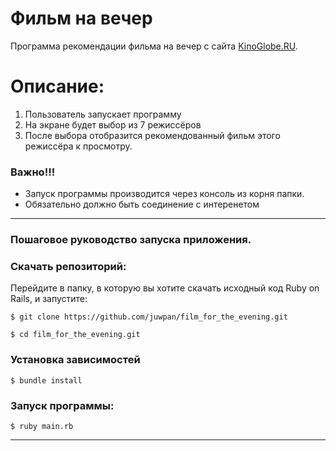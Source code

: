 # Фильм на вечер

Программа  рекомендации фильма на вечер с сайта [KinoGlobe.RU](http://www.kinoglobe.ru/index.php).

# Описание:

1. Пользователь запускает программу
2. На экране будет выбор из 7 режиссёров
3. После выбора отобразится рекомендованный фильм этого режиссёра к просмотру.

### Важно!!! 

- Запуск программы производится через консоль из корня папки.
- Обязательно должно быть соединение с интеренетом

---
### Пошаговое руководство запуска приложения.

### Скачать репозиторий:

Перейдите в папку, в которую вы хотите скачать исходный код Ruby on Rails, и запустите:

```
$ git clone https://github.com/juwpan/film_for_the_evening.git

```
```
$ cd film_for_the_evening.git
```

### Установка зависимостей

```
$ bundle install
```
### Запуск программы:

```
$ ruby main.rb
```
---

